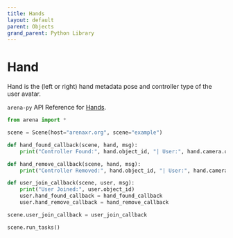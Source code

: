 ```yaml
---
title: Hands
layout: default
parent: Objects
grand_parent: Python Library
---
```


# Hand

Hand is the (left or right) hand metadata pose and controller type of the user avatar.

`arena-py` API Reference for [Hands](/content/python-api/objects/hands).

```python
from arena import *

scene = Scene(host="arenaxr.org", scene="example")

def hand_found_callback(scene, hand, msg):
    print("Controller Found:", hand.object_id, "| User:", hand.camera.object_id)

def hand_remove_callback(scene, hand, msg):
    print("Controller Removed:", hand.object_id, "| User:", hand.camera.object_id)

def user_join_callback(scene, user, msg):
    print("User Joined:", user.object_id)
    user.hand_found_callback = hand_found_callback
    user.hand_remove_callback = hand_remove_callback

scene.user_join_callback = user_join_callback

scene.run_tasks()
```
